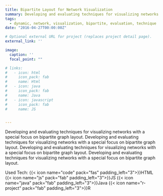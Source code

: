 ```yaml
---
title: Bipartite Layout for Network Visualization
summary: Developing and evaluating techniques for visualizing networks with a special focus on bipartite graph layout.<br/>{{< icon name="code" pack="fas" >}} {{< icon name="js" pack="fab" >}} {{< icon name="java" pack="fab" >}} {{< icon name="r-project" pack="fab" >}}
tags:
  - dynamic, network, visualization, bipartite, evaluation, technique
date: "2016-04-27T00:00:00Z"

# Optional external URL for project (replaces project detail page).
external_link: ''

image:
  caption: ''
  focal_point: ""

# links:
#   - icon: html
#     icon_pack: fab
#     name: Html
#   - icon: java
#     icon_pack: fab
#     name: Java
#   - icon: javascript
#     icon_pack: fab
#     name: JS
    

---
```

Developing and evaluating techniques for visualizing networks with a special focus on bipartite graph layout. Developing and evaluating techniques for visualizing networks with a special focus on bipartite graph layout. Developing and evaluating techniques for visualizing networks with a special focus on bipartite graph layout. Developing and evaluating techniques for visualizing networks with a special focus on bipartite graph layout. 

Used Tech:
{{< icon name="code" pack="fas" padding_left="3">}}HTML
{{< icon name="js" pack="fab" padding_left="3">}}JS
{{< icon name="java" pack="fab" padding_left="3">}}Java
{{< icon name="r-project" pack="fab" padding_left="3">}}R
